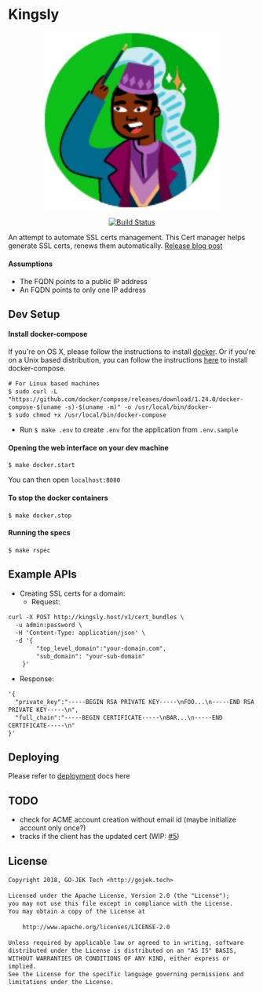 # Kingsly

<p align="center"><img src="docs/Kingsly.png" width="360"></p>
<p align="center">
  <a href="https://travis-ci.org/gojek/kingsly"><img src="https://travis-ci.org/gojek/kingsly.svg?branch=master" alt="Build Status"></img></a>
</p>

An attempt to automate SSL certs management. This Cert manager helps generate SSL certs, renews them automatically. [Release blog post](https://blog.gojekengineering.com/introducing-kingsly-the-cert-manager-ced40746aa65)

#### Assumptions

- The FQDN points to a public IP address
- An FQDN points to only one IP address

## Dev Setup

#### Install docker-compose

If you're on OS X, please follow the instructions to install [docker](https://docs.docker.com/docker-for-mac/install/).
Or if you're on a Unix based distribution, you can follow the instructions [here](https://docs.docker.com/compose/install/) to install docker-compose.

```
# For Linux based machines
$ sudo curl -L "https://github.com/docker/compose/releases/download/1.24.0/docker-compose-$(uname -s)-$(uname -m)" -o /usr/local/bin/docker-
$ sudo chmod +x /usr/local/bin/docker-compose
```

- Run `$ make .env` to create `.env` for the application from `.env.sample`

#### Opening the web interface on your dev machine

```
$ make docker.start
```

You can then open `localhost:8080`

#### To stop the docker containers

```
$ make docker.stop
```

#### Running the specs

```
$ make rspec
```

## Example APIs

- Creating SSL certs for a domain:
  - Request:
```
curl -X POST http://kingsly.host/v1/cert_bundles \
  -u admin:password \
  -H 'Content-Type: application/json' \
  -d '{
        "top_level_domain":"your-domain.com",
        "sub_domain": "your-sub-domain"
    }'
```
  - Response:

```
'{
  "private_key":"-----BEGIN RSA PRIVATE KEY-----\nFOO...\n-----END RSA PRIVATE KEY-----\n",
  "full_chain":"-----BEGIN CERTIFICATE-----\nBAR...\n-----END CERTIFICATE-----\n"
}'
```

## Deploying

Please refer to [deployment](https://github.com/gojekfarm/kingsly/tree/master/docs) docs here 

## TODO

- check for ACME account creation without email id (maybe initialize account only once?)
- tracks if the client has the updated cert  (WIP: [#5](https://github.com/gojekfarm/kingsly/issues/5))

## License

```
Copyright 2018, GO-JEK Tech <http://gojek.tech>

Licensed under the Apache License, Version 2.0 (the "License");
you may not use this file except in compliance with the License.
You may obtain a copy of the License at

    http://www.apache.org/licenses/LICENSE-2.0

Unless required by applicable law or agreed to in writing, software
distributed under the License is distributed on an "AS IS" BASIS,
WITHOUT WARRANTIES OR CONDITIONS OF ANY KIND, either express or implied.
See the License for the specific language governing permissions and
limitations under the License.
```
